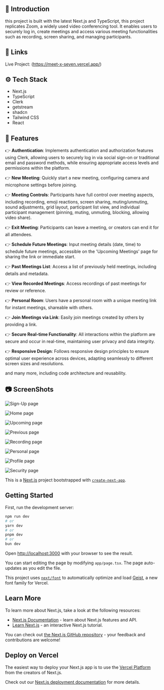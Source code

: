 ## <a name="introduction">🤖 Introduction</a>

this project is built with the latest Next.js and TypeScript, this project replicates Zoom, a widely used video conferencing tool. It enables users to securely log in, create meetings and access various meeting functionalities such as recording, screen sharing, and managing participants.

## <a name="links">🔗 Links</a>
Live Project: (https://meet-x-seven.vercel.app/)


## <a name="tech-stack">⚙️ Tech Stack</a>
- Next.js
- TypeScript
- Clerk
- getstream
- shadcn
- Tailwind CSS
- React

  

## <a name="features">🔋 Features</a>


👉 **Authentication**: Implements authentication and authorization features using Clerk, allowing users to securely log in via social sign-on or traditional email and password methods, while ensuring appropriate access levels and permissions within the platform.

👉 **New Meeting**: Quickly start a new meeting, configuring camera and microphone settings before joining.

👉 **Meeting Controls**: Participants have full control over meeting aspects, including recording, emoji reactions, screen sharing, muting/unmuting, sound adjustments, grid layout, participant list view, and individual participant management (pinning, muting, unmuting, blocking, allowing video share).

👉 **Exit Meeting**: Participants can leave a meeting, or creators can end it for all attendees.

👉 **Schedule Future Meetings**: Input meeting details (date, time) to schedule future meetings, accessible on the 'Upcoming Meetings' page for sharing the link or immediate start.

👉 **Past Meetings List**: Access a list of previously held meetings, including details and metadata.

👉 **View Recorded Meetings**: Access recordings of past meetings for review or reference.

👉 **Personal Room**: Users have a personal room with a unique meeting link for instant meetings, shareable with others.

👉 **Join Meetings via Link**: Easily join meetings created by others by providing a link.

👉 **Secure Real-time Functionality**: All interactions within the platform are secure and occur in real-time, maintaining user privacy and data integrity.

👉 **Responsive Design**: Follows responsive design principles to ensure optimal user experience across devices, adapting seamlessly to different screen sizes and resolutions.

and many more, including code architecture and reusability. 





## <a name="screenshots">📷 ScreenShots</a>
![Sign-Up page](https://github.com/mohit1106/MeetX/blob/dd36b1ed7524d495cfbc314cdeb738c21613b652/MeetX%20ScreenShots/Sign%20up.png)

![Home page](https://github.com/mohit1106/MeetX/blob/671cfc65e845777773087508e991ca3a8f87b223/MeetX%20ScreenShots/Home.png)

![Upcoming page](https://github.com/mohit1106/MeetX/blob/671cfc65e845777773087508e991ca3a8f87b223/MeetX%20ScreenShots/Upcoming.png)

![Previous page](https://github.com/mohit1106/MeetX/blob/671cfc65e845777773087508e991ca3a8f87b223/MeetX%20ScreenShots/Previous.png)

![Recording page](https://github.com/mohit1106/MeetX/blob/671cfc65e845777773087508e991ca3a8f87b223/MeetX%20ScreenShots/Recordings.png)

![Personal page](https://github.com/mohit1106/MeetX/blob/671cfc65e845777773087508e991ca3a8f87b223/MeetX%20ScreenShots/Personal%20room.png)

![Profile page](https://github.com/mohit1106/MeetX/blob/671cfc65e845777773087508e991ca3a8f87b223/MeetX%20ScreenShots/profile.png)

![Security page](https://github.com/mohit1106/MeetX/blob/671cfc65e845777773087508e991ca3a8f87b223/MeetX%20ScreenShots/Security.png)





This is a [Next.js](https://nextjs.org) project bootstrapped with [`create-next-app`](https://nextjs.org/docs/app/api-reference/cli/create-next-app).

## Getting Started

First, run the development server:

```bash
npm run dev
# or
yarn dev
# or
pnpm dev
# or
bun dev
```

Open [http://localhost:3000](http://localhost:3000) with your browser to see the result.

You can start editing the page by modifying `app/page.tsx`. The page auto-updates as you edit the file.

This project uses [`next/font`](https://nextjs.org/docs/app/building-your-application/optimizing/fonts) to automatically optimize and load [Geist](https://vercel.com/font), a new font family for Vercel.


## Learn More

To learn more about Next.js, take a look at the following resources:

- [Next.js Documentation](https://nextjs.org/docs) - learn about Next.js features and API.
- [Learn Next.js](https://nextjs.org/learn) - an interactive Next.js tutorial.

You can check out [the Next.js GitHub repository](https://github.com/vercel/next.js) - your feedback and contributions are welcome!

## Deploy on Vercel

The easiest way to deploy your Next.js app is to use the [Vercel Platform](https://vercel.com/new?utm_medium=default-template&filter=next.js&utm_source=create-next-app&utm_campaign=create-next-app-readme) from the creators of Next.js.

Check out our [Next.js deployment documentation](https://nextjs.org/docs/app/building-your-application/deploying) for more details.
